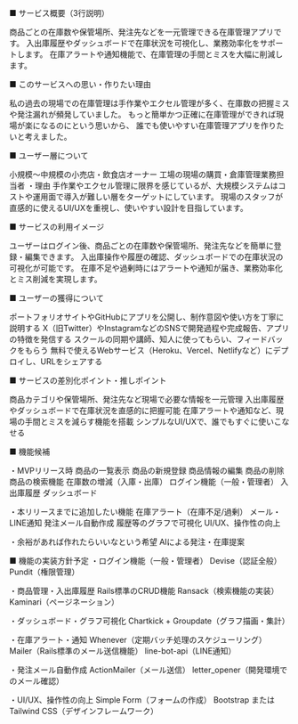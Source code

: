 ■ サービス概要（3行説明）

商品ごとの在庫数や保管場所、発注先などを一元管理できる在庫管理アプリです。
入出庫履歴やダッシュボードで在庫状況を可視化し、業務効率化をサポートします。
在庫アラートや通知機能で、在庫管理の手間とミスを大幅に削減します。

■ このサービスへの思い・作りたい理由

私の過去の現場での在庫管理は手作業やエクセル管理が多く、在庫数の把握ミスや発注漏れが頻発していました。
もっと簡単かつ正確に在庫管理ができれば現場が楽になるのにという思いから、
誰でも使いやすい在庫管理アプリを作りたいと考えました。

■ ユーザー層について

小規模〜中規模の小売店・飲食店オーナー
工場の現場の購買・倉庫管理業務担当者 
・理由
手作業やエクセル管理に限界を感じているが、大規模システムはコストや運用面で導入が難しい層をターゲットにしています。
現場のスタッフが直感的に使えるUI/UXを重視し、使いやすい設計を目指しています。

■ サービスの利用イメージ

ユーザーはログイン後、商品ごとの在庫数や保管場所、発注先などを簡単に登録・編集できます。
入出庫操作や履歴の確認、ダッシュボードでの在庫状況の可視化が可能です。
在庫不足や過剰時にはアラートや通知が届き、業務効率化とミス削減を実現します。

■ ユーザーの獲得について

ポートフォリオサイトやGitHubにアプリを公開し、制作意図や使い方を丁寧に説明する
X（旧Twitter）やInstagramなどのSNSで開発過程や完成報告、アプリの特徴を発信する
スクールの同期や講師、知人に使ってもらい、フィードバックをもらう
無料で使えるWebサービス（Heroku、Vercel、Netlifyなど）にデプロイし、URLをシェアする

■ サービスの差別化ポイント・推しポイント

商品カテゴリや保管場所、発注先など現場で必要な情報を一元管理
入出庫履歴やダッシュボードで在庫状況を直感的に把握可能
在庫アラートや通知など、現場の手間とミスを減らす機能を搭載
シンプルなUI/UXで、誰でもすぐに使いこなせる

■ 機能候補

・MVPリリース時
商品の一覧表示
商品の新規登録
商品情報の編集
商品の削除
商品の検索機能
在庫数の増減（入庫・出庫）
ログイン機能（一般・管理者）
入出庫履歴
ダッシュボード

・本リリースまでに追加したい機能
在庫アラート（在庫不足/過剰）
メール・LINE通知
発注メール自動作成
履歴等のグラフで可視化
UI/UX、操作性の向上

・余裕があれば作れたらいいなという希望
AIによる発注・在庫提案

■ 機能の実装方針予定
・ログイン機能（一般・管理者）
Devise（認証全般）
Pundit（権限管理）

・商品管理・入出庫履歴
Rails標準のCRUD機能
Ransack（検索機能の実装）
Kaminari（ページネーション）

・ダッシュボード・グラフ可視化
Chartkick + Groupdate（グラフ描画・集計）

・在庫アラート・通知
Whenever（定期バッチ処理のスケジューリング）
Mailer（Rails標準のメール送信機能）
line-bot-api（LINE通知）

・発注メール自動作成
ActionMailer（メール送信）
letter_opener（開発環境でのメール確認）

・UI/UX、操作性の向上
Simple Form（フォームの作成）
Bootstrap または Tailwind CSS（デザインフレームワーク）
